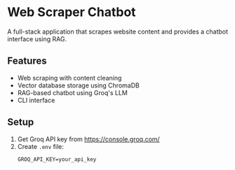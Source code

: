 # Web Scraper Chatbot

A full-stack application that scrapes website content and provides a chatbot interface using RAG.

## Features
- Web scraping with content cleaning
- Vector database storage using ChromaDB
- RAG-based chatbot using Groq's LLM
- CLI interface

## Setup
1. Get Groq API key from https://console.groq.com/
2. Create `.env` file:
   ```env
   GROQ_API_KEY=your_api_key
